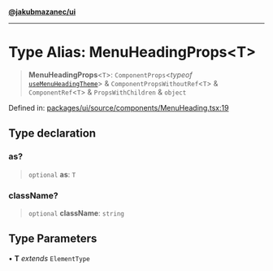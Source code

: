 [**@jakubmazanec/ui**](../README.md)

---

# Type Alias: MenuHeadingProps\<T\>

> **MenuHeadingProps**\<`T`\>: `ComponentProps`\<_typeof_
> [`useMenuHeadingTheme`](../functions/useMenuHeadingTheme.md)\> & `ComponentPropsWithoutRef`\<`T`\>
> & `ComponentRef`\<`T`\> & `PropsWithChildren` & `object`

Defined in:
[packages/ui/source/components/MenuHeading.tsx:19](https://github.com/jakubmazanec/tools/blob/412167e80a7675933e43d5220a19d05130301e2d/packages/ui/source/components/MenuHeading.tsx#L19)

## Type declaration

### as?

> `optional` **as**: `T`

### className?

> `optional` **className**: `string`

## Type Parameters

• **T** _extends_ `ElementType`
